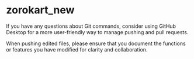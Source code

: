 # zorokart_new
 
If you have any questions about Git commands, consider using GitHub Desktop for a more user-friendly way to manage pushing and pull requests.

When pushing edited files, please ensure that you document the functions or features you have modified for clarity and collaboration.
